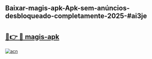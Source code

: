 ## Baixar-magis-apk-Apk-sem-anúncios-desbloqueado-completamente-2025-#ai3je

# <h2><a href="https://ainizakaria.my?title=magis-apk&ref=20M">🔗👉 🔴 magis-apk</a></h2>

[![acn](https://github.com/user-attachments/assets/0f9c940e-d8b0-45ae-aac7-cd30a18b3e1c)](https://ainizakaria.my?title=magis-apk&ref=20M)

